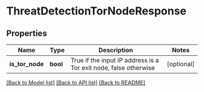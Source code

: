 # ThreatDetectionTorNodeResponse

## Properties
Name | Type | Description | Notes
------------ | ------------- | ------------- | -------------
**is_tor_node** | **bool** | True if the input IP address is a Tor exit node, false otherwise | [optional] 

[[Back to Model list]](../README.md#documentation-for-models) [[Back to API list]](../README.md#documentation-for-api-endpoints) [[Back to README]](../README.md)


